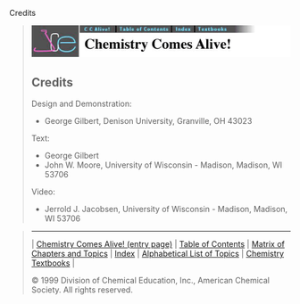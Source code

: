 





 Credits
 



> ![Chemistry Comes Alive!](ccahead.gif)
> 
> 
> 
> 
> 
> 
> 
> 
> ## Credits
> 
> 
> 
>  Design and Demonstration:
>  - George Gilbert, Denison University, Granville, OH 43023
> 
> 
>  Text:
>  - George Gilbert
>  - John W. Moore, University of Wisconsin - Madison, Madison, WI 53706
> 
> 
>  Video:
>  - Jerrold J. Jacobsen, University of Wisconsin - Madison, Madison, WI 53706



> ---
> 
> 
>  |
>  [Chemistry Comes Alive! (entry page)](../../INDEX.HTM) 
>  |
>  [Table of Contents](../../CONTENTS.HTM) 
>  |
>  [Matrix of Chapters and Topics](../../MATRIX.HTM) 
>  |
>  [Index](../../WORDS.HTM) 
>  |
>  [Alphabetical List of Topics](../../ALPHATOP.HTM) 
>  |
>  [Chemistry Textbooks](../../BOOKS.HTM) 
>  |
>  
>  © 1999 Division of Chemical Education, Inc.,
American Chemical Society. All rights reserved.





